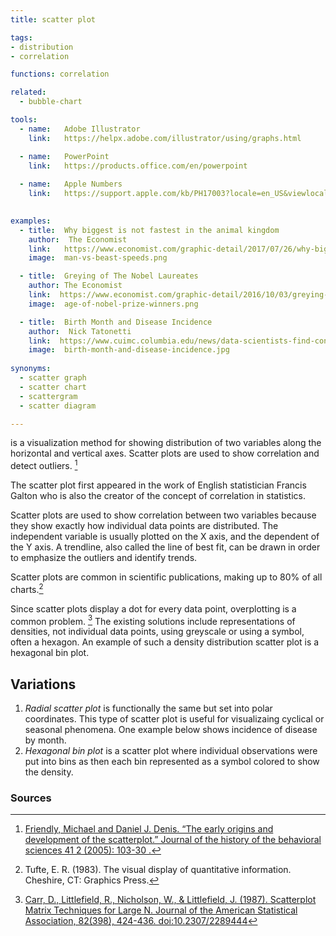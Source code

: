 ```yaml
---
title: scatter plot

tags:
- distribution
- correlation

functions: correlation

related:
  - bubble-chart

tools:
  - name:   Adobe Illustrator
    link:   https://helpx.adobe.com/illustrator/using/graphs.html

  - name:   PowerPoint
    link:   https://products.office.com/en/powerpoint
  
  - name:   Apple Numbers
    link:   https://support.apple.com/kb/PH17003?locale=en_US&viewlocale=en_US
    

examples:
  - title:  Why biggest is not fastest in the animal kingdom
    author:  The Economist
    link:   https://www.economist.com/graphic-detail/2017/07/26/why-biggest-isnt-fastest-in-the-animal-kingdom
    image:  man-vs-beast-speeds.png

  - title:  Greying of The Nobel Laureates
    author: The Economist
    link:  https://www.economist.com/graphic-detail/2016/10/03/greying-of-the-nobel-laureates
    image:  age-of-nobel-prize-winners.png

  - title:  Birth Month and Disease Incidence
    author:  Nick Tatonetti
    link:  https://www.cuimc.columbia.edu/news/data-scientists-find-connections-between-birth-month-and-health
    image:  birth-month-and-disease-incidence.jpg
    
synonyms:
  - scatter graph
  - scatter chart
  - scattergram
  - scatter diagram

---
```


is a visualization method for showing distribution of two variables along the horizontal and vertical axes. Scatter plots are used to show correlation and detect outliers. [^friendly]

<!--more-->
The scatter plot first appeared in the work of English statistician Francis Galton who is also the creator of the concept of correlation in statistics.

 Scatter plots are used to show correlation between two variables because they show exactly how individual data points are distributed. The independent variable is usually plotted on the X axis, and the dependent of the Y axis.  A trendline, also called the line of best fit, can be drawn in order to emphasize the outliers and identify trends. 
 
 Scatter plots are common in scientific publications, making up to 80% of all charts.[^tufte]
 
 Since scatter plots display a dot for every data point, overplotting is a common problem. [^carr] The existing solutions include representations of densities, not individual data points, using greyscale or using a symbol, often a hexagon. An example of such a density distribution scatter plot is a hexagonal bin plot.

## Variations
1. *Radial scatter plot* is functionally the same but set into polar coordinates. This type of scatter plot is useful for visualizaing cyclical or seasonal phenomena. One example below shows incidence of disease by month.
2. *Hexagonal bin plot* is a scatter plot where individual observations were put into bins as then each bin represented as a symbol colored to show the density.

### Sources
[^friendly]: [Friendly, Michael and Daniel J. Denis. “The early origins and development of the scatterplot.” Journal of the history of the behavioral sciences 41 2 (2005): 103-30 .](http://datavis.ca/papers/friendly-scat.pdf)
[^tufte]: Tufte, E. R. (1983). The visual display of quantitative information. Cheshire, CT: Graphics Press.
[^carr]: [Carr, D., Littlefield, R., Nicholson, W., & Littlefield, J. (1987). Scatterplot Matrix Techniques for Large N. Journal of the American Statistical Association, 82(398), 424-436. doi:10.2307/2289444](https://www.jstor.org/stable/2289444)

